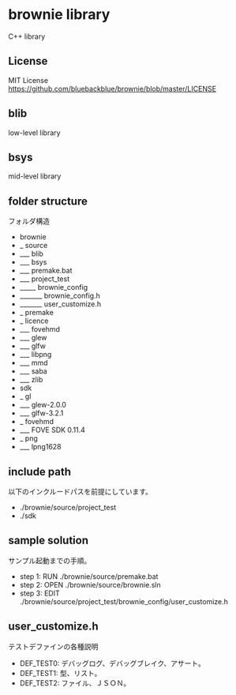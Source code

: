 # brownie library
C++ library

## License
MIT License
https://github.com/bluebackblue/brownie/blob/master/LICENSE

## blib
low-level library

## bsys
mid-level library

## folder structure
フォルダ構造
* brownie
* _ source
* ___ blib
* ___ bsys
* ___ premake.bat
* ___ project_test
* _____ brownie_config
* _______ brownie_config.h
* _______ user_customize.h
* _ premake
* _ licence
* ___ fovehmd
* ___ glew
* ___ glfw
* ___ libpng
* ___ mmd
* ___ saba
* ___ zlib
* sdk
* _ gl
* ___ glew-2.0.0
* ___ glfw-3.2.1
* _ fovehmd
* ___ FOVE SDK 0.11.4
* _ png
* ___ lpng1628

## include path
以下のインクルードパスを前提にしています。
* ./brownie/source/project_test
* ./sdk

## sample solution
サンプル起動までの手順。
* step 1: RUN  ./brownie/source/premake.bat
* step 2: OPEN ./brownie/source/brownie.sln
* step 3: EDIT ./brownie/source/project_test/brownie_config/user_customize.h

## user_customize.h
テストデファインの各種説明
* DEF_TEST0: デバッグログ、デバッグブレイク、アサート。
* DEF_TEST1: 型、リスト。
* DEF_TEST2: ファイル、ＪＳＯＮ。
